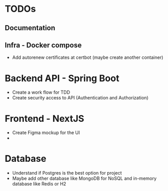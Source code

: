 # TODOs
## Documentation
## Infra - Docker compose
- Add autorenew certificates at certbot (maybe create another container)

# Backend API - Spring Boot
- Create a work flow for TDD
- Create security access to API (Authentication and Authorization)

# Frontend - NextJS
- Create Figma mockup for the UI
- 
# Database
- Understand if Postgres is the best option for project
- Maybe add other database like MongoDB for NoSQL and in-memory database like Redis or H2
